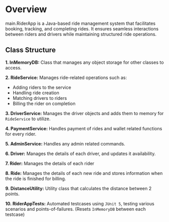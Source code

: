 # Overview

main.RiderApp is a Java-based ride management system that facilitates booking, tracking, and completing rides. It ensures
seamless interactions between riders and drivers while maintaining structured ride operations.

## Class Structure

**1. InMemoryDB:** Class that manages any object storage for other classes to access.

**2. RideService:** Manages ride-related operations such as:

- Adding riders to the service
- Handling ride creation
- Matching drivers to riders
- Billing the rider on completion

**3. DriverService:** Manages the driver objects and adds them to memory for `RideService` to utilize.

**4. PaymentService:** Handles payment of rides and wallet related functions for every rider.

**5. AdminService:** Handles any admin related commands.

**6. Driver:** Manages the details of each driver, and updates it availability.

**7. Rider:** Manages the details of each rider

**8. Ride:** Manages the details of each new ride and stores information when the ride is finished for billing.

**9. DistanceUtility:** Utility class that calculates the distance between 2 points.

**10. RiderAppTests:** Automated testcases using `JUnit 5`, testing various scenarios and points-of-failures. (Resets
`InMemoryDB` between each testcase)
